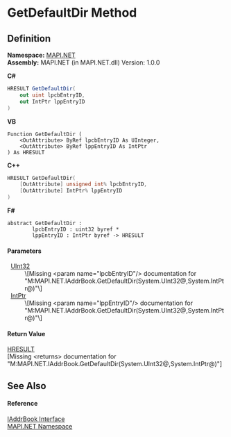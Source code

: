 # GetDefaultDir Method




## Definition
**Namespace:** <a href="5bef4637-66f8-16d4-e5f4-4d0da57a1538.md">MAPI.NET</a>  
**Assembly:** MAPI.NET (in MAPI.NET.dll) Version: 1.0.0

**C#**
``` C#
HRESULT GetDefaultDir(
	out uint lpcbEntryID,
	out IntPtr lppEntryID
)
```
**VB**
``` VB
Function GetDefaultDir ( 
	<OutAttribute> ByRef lpcbEntryID As UInteger,
	<OutAttribute> ByRef lppEntryID As IntPtr
) As HRESULT
```
**C++**
``` C++
HRESULT GetDefaultDir(
	[OutAttribute] unsigned int% lpcbEntryID, 
	[OutAttribute] IntPtr% lppEntryID
)
```
**F#**
``` F#
abstract GetDefaultDir : 
        lpcbEntryID : uint32 byref * 
        lppEntryID : IntPtr byref -> HRESULT 
```



#### Parameters
<dl><dt>  <a href="https://learn.microsoft.com/dotnet/api/system.uint32" target="_blank" rel="noopener noreferrer">UInt32</a></dt><dd>\[Missing &lt;param name="lpcbEntryID"/&gt; documentation for "M:MAPI.NET.IAddrBook.GetDefaultDir(System.UInt32@,System.IntPtr@)"\]</dd><dt>  <a href="https://learn.microsoft.com/dotnet/api/system.intptr" target="_blank" rel="noopener noreferrer">IntPtr</a></dt><dd>\[Missing &lt;param name="lppEntryID"/&gt; documentation for "M:MAPI.NET.IAddrBook.GetDefaultDir(System.UInt32@,System.IntPtr@)"\]</dd></dl>

#### Return Value
<a href="50596607-a328-ef10-6ea9-0448fbb7d197.md">HRESULT</a>  
\[Missing &lt;returns&gt; documentation for "M:MAPI.NET.IAddrBook.GetDefaultDir(System.UInt32@,System.IntPtr@)"\]

## See Also


#### Reference
<a href="3e0ae0ab-2ec1-3cb4-6c4f-5d6faee00a6e.md">IAddrBook Interface</a>  
<a href="5bef4637-66f8-16d4-e5f4-4d0da57a1538.md">MAPI.NET Namespace</a>  
